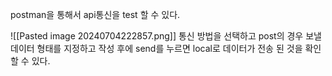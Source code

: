 postman을 통해서 api통신을 test 할 수 있다.

![[Pasted image 20240704222857.png]]
통신 방법을 선택하고 post의 경우 보낼 데이터 형태를 지정하고 작성 후에 send를 누르면 local로 데이터가 전송 된 것을 확인 할 수 있다.